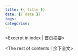 ```yaml
---
title: {{ title }}
date: {{ date }}
tags:
categorise:
---
```

<Excerpt in index | 首页摘要> 

<!-- more -->
<The rest of contents | 余下全文>
